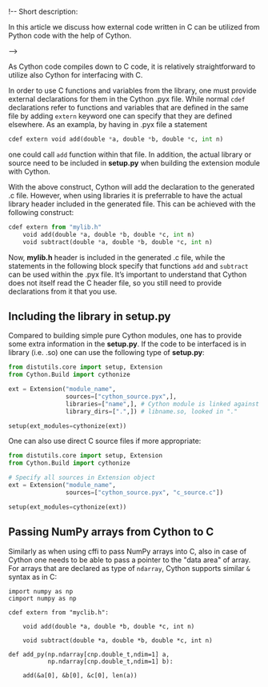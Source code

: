 <!-- Title: Interfacing C code with Cython -->

!-- Short description:

In this article we discuss how external code written in C can be utilized
from Python code with the help of Cython.

-->

As Cython code compiles down to C code, it is relatively straightforward to
utilize also Cython for interfacing with C.

In order to use C functions and variables from the library, one must provide
external declarations for them in the Cython .pyx file. While normal `cdef` 
declarations refer to functions and variables that are defined in the same file
by adding `extern` keyword one can specify that they are defined elsewhere.
As an exampla, by having in .pyx file a statement 

~~~python
cdef extern void add(double *a, double *b, double *c, int n)
~~~

one could call `add` function within that file. In addition, the actual 
library or source need to be included in **setup.py** when building the 
extension module with Cython.

With the above construct, Cython will add the declaration to the generated
.c file. However, when using libraries it is preferrable to have the actual
library header included in the generated file. This can be achieved with the
following construct:

~~~python
cdef extern from "mylib.h"
    void add(double *a, double *b, double *c, int n)
    void subtract(double *a, double *b, double *c, int n)
~~~

Now, **mylib.h** header is included in the generated .c file, while the
statements in the following block specify that functions `add` and `subtract` 
can be used within the .pyx file. It’s important to understand that Cython 
does not itself read the C header file, so you still need to provide 
declarations from it that you use. 

## Including the library in setup.py

Compared to building simple pure Cython modules, one has to provide some extra 
information in the **setup.py**. If the code to be interfaced is in library 
(i.e. .so) one can use the following type of **setup.py**:

~~~python
from distutils.core import setup, Extension
from Cython.Build import cythonize

ext = Extension("module_name",
                sources=["cython_source.pyx",],
                libraries=["name",], # Cython module is linked against
                library_dirs=[".",]) # libname.so, looked in "."

setup(ext_modules=cythonize(ext))
~~~

One can also use direct C source files if more appropriate:

~~~python
from distutils.core import setup, Extension
from Cython.Build import cythonize

# Specify all sources in Extension object
ext = Extension("module_name",
                sources=["cython_source.pyx", "c_source.c"])

setup(ext_modules=cythonize(ext))
~~~

## Passing NumPy arrays from Cython to C

Similarly as when using cffi to pass NumPy arrays into C, also in case of
Cython one needs to be able to pass a pointer to the "data area" of array.
For arrays that are declared as type of `ndarray`, Cython supports similar
`&` syntax as in C:

~~~
import numpy as np
cimport numpy as np

cdef extern from "myclib.h":

    void add(double *a, double *b, double *c, int n)

    void subtract(double *a, double *b, double *c, int n)

def add_py(np.ndarray[cnp.double_t,ndim=1] a,
           np.ndarray[cnp.double_t,ndim=1] b):

    add(&a[0], &b[0], &c[0], len(a))
~~~







